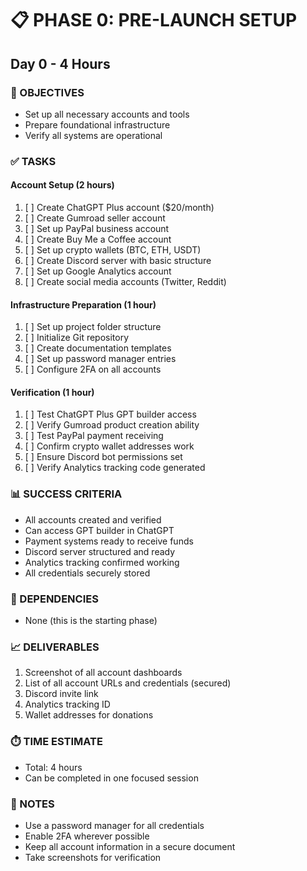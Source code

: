 # 📋 PHASE 0: PRE-LAUNCH SETUP
## Day 0 - 4 Hours

### 🎯 OBJECTIVES
- Set up all necessary accounts and tools
- Prepare foundational infrastructure
- Verify all systems are operational

### ✅ TASKS

#### Account Setup (2 hours)
1. [ ] Create ChatGPT Plus account ($20/month)
2. [ ] Create Gumroad seller account
3. [ ] Set up PayPal business account
4. [ ] Create Buy Me a Coffee account
5. [ ] Set up crypto wallets (BTC, ETH, USDT)
6. [ ] Create Discord server with basic structure
7. [ ] Set up Google Analytics account
8. [ ] Create social media accounts (Twitter, Reddit)

#### Infrastructure Preparation (1 hour)
1. [ ] Set up project folder structure
2. [ ] Initialize Git repository
3. [ ] Create documentation templates
4. [ ] Set up password manager entries
5. [ ] Configure 2FA on all accounts

#### Verification (1 hour)
1. [ ] Test ChatGPT Plus GPT builder access
2. [ ] Verify Gumroad product creation ability
3. [ ] Test PayPal payment receiving
4. [ ] Confirm crypto wallet addresses work
5. [ ] Ensure Discord bot permissions set
6. [ ] Verify Analytics tracking code generated

### 📊 SUCCESS CRITERIA
- All accounts created and verified
- Can access GPT builder in ChatGPT
- Payment systems ready to receive funds
- Discord server structured and ready
- Analytics tracking confirmed working
- All credentials securely stored

### 🚨 DEPENDENCIES
- None (this is the starting phase)

### 📈 DELIVERABLES
1. Screenshot of all account dashboards
2. List of all account URLs and credentials (secured)
3. Discord invite link
4. Analytics tracking ID
5. Wallet addresses for donations

### ⏱️ TIME ESTIMATE
- Total: 4 hours
- Can be completed in one focused session

### 📝 NOTES
- Use a password manager for all credentials
- Enable 2FA wherever possible
- Keep all account information in a secure document
- Take screenshots for verification